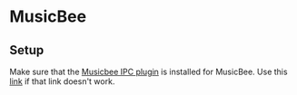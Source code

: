 # MusicBee

## Setup
Make sure that the [Musicbee IPC plugin](https://getmusicbee.com/addons/plugins/138/musicbeeipc/) is installed for MusicBee. Use this [link](https://getmusicbee.com/forum/index.php?topic=11492.0) if that link doesn't work.
